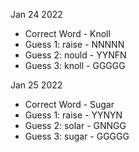 Jan 24 2022
- Correct Word - Knoll
- Guess 1: raise - NNNNN
- Guess 2: nould - YYNFN
- Guess 3: knoll - GGGGG

Jan 25 2022
- Correct Word - Sugar
- Guess 1: raise - YYNYN
- Guess 2: solar - GNNGG
- Guess 3: sugar - GGGGG
